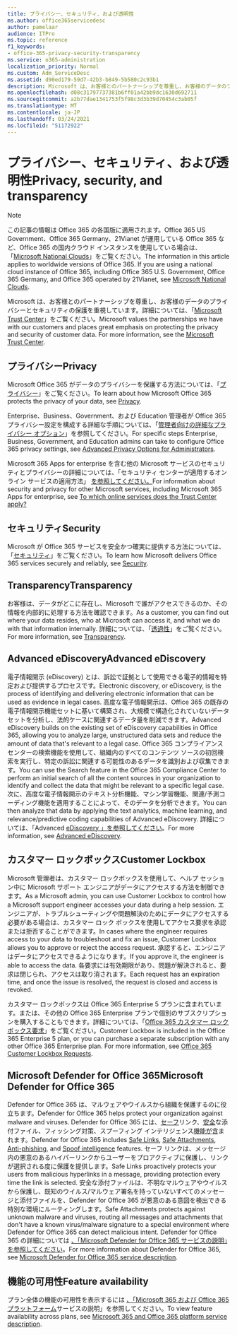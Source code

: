 ```yaml
---
title: プライバシー、セキュリティ、および透明性
ms.author: office365servicedesc
author: pamelaar
audience: ITPro
ms.topic: reference
f1_keywords:
- office-365-privacy-security-transparency
ms.service: o365-administration
localization_priority: Normal
ms.custom: Adm_ServiceDesc
ms.assetid: d90ed179-59d7-42b3-b849-5b580c2c93b1
description: Microsoft は、お客様とのパートナーシップを尊重し、お客様のデータのプライバシーとセキュリティの保護を重視しています。 詳細については、「Microsoft Trust Center」をご覧ください。
ms.openlocfilehash: d08c31797737381b6ff01a42bb9dc1630d692711
ms.sourcegitcommit: a2b77dae1341753f5f98c3d3b39d70454c3ab05f
ms.translationtype: MT
ms.contentlocale: ja-JP
ms.lasthandoff: 03/24/2021
ms.locfileid: "51172922"
---
```

# <a name="privacy-security-and-transparency"></a><span data-ttu-id="ec314-104">プライバシー、セキュリティ、および透明性</span><span class="sxs-lookup"><span data-stu-id="ec314-104">Privacy, security, and transparency</span></span>

> [!NOTE]
> <span data-ttu-id="ec314-p102">この記事の情報は Office 365 の各国版に適用されます。Office 365 US Government、Office 365 Germany、21Vianet が運用している Office 365 など、Office 365 の国内クラウド インスタンスを使用している場合は、「[Microsoft National Clouds](https://go.microsoft.com/fwlink/?linkid=841582)」をご覧ください。</span><span class="sxs-lookup"><span data-stu-id="ec314-p102">The information in this article applies to worldwide versions of Office 365. If you are using a national cloud instance of Office 365, including Office 365 U.S. Government, Office 365 Germany, and Office 365 operated by 21Vianet, see [Microsoft National Clouds](https://go.microsoft.com/fwlink/?linkid=841582).</span></span> 
  
<span data-ttu-id="ec314-p103">Microsoft は、お客様とのパートナーシップを尊重し、お客様のデータのプライバシーとセキュリティの保護を重視しています。詳細については、「[Microsoft Trust Center](https://go.microsoft.com/fwlink/?LinkID=717951&amp;clcid=0x409)」をご覧ください。</span><span class="sxs-lookup"><span data-stu-id="ec314-p103">Microsoft values the partnerships we have with our customers and places great emphasis on protecting the privacy and security of customer data. For more information, see the [Microsoft Trust Center](https://go.microsoft.com/fwlink/?LinkID=717951&amp;clcid=0x409).</span></span>
  
## <a name="privacy"></a><span data-ttu-id="ec314-109">プライバシー</span><span class="sxs-lookup"><span data-stu-id="ec314-109">Privacy</span></span>

<span data-ttu-id="ec314-110">Microsoft Office 365 がデータのプライバシーを保護する方法については、「[プライバシー](https://go.microsoft.com/fwlink/?LinkID=717953&amp;clcid=0x409)」をご覧ください。</span><span class="sxs-lookup"><span data-stu-id="ec314-110">To learn about how Microsoft Office 365 protects the privacy of your data, see [Privacy](https://go.microsoft.com/fwlink/?LinkID=717953&amp;clcid=0x409).</span></span> 
  
<span data-ttu-id="ec314-111">Enterprise、Business、Government、および Education 管理者が Office 365 プライバシー設定を構成する詳細な手順については、「[管理者向けの詳細なプライバシー オプション](https://go.microsoft.com/fwlink/p/?LinkID=285202)」を参照してください。</span><span class="sxs-lookup"><span data-stu-id="ec314-111">For specific steps Enterprise, Business, Government, and Education admins can take to configure Office 365 privacy settings, see [Advanced Privacy Options for Administrators](https://go.microsoft.com/fwlink/p/?LinkID=285202).</span></span>
  
<span data-ttu-id="ec314-112">Microsoft 365 Apps for enterprise を含む他の Microsoft サービスのセキュリティとプライバシーの詳細については、「セキュリティ センターが適用するオンライン サービスの適用方法」 [を参照してください。](https://www.microsoft.com/trustcenter/default.aspx)</span><span class="sxs-lookup"><span data-stu-id="ec314-112">For information about security and privacy for other Microsoft services, including Microsoft 365 Apps for enterprise, see [To which online services does the Trust Center apply?](https://www.microsoft.com/trustcenter/default.aspx)</span></span>
  
## <a name="security"></a><span data-ttu-id="ec314-113">セキュリティ</span><span class="sxs-lookup"><span data-stu-id="ec314-113">Security</span></span>

<span data-ttu-id="ec314-114">Microsoft が Office 365 サービスを安全かつ確実に提供する方法については、「[セキュリティ](https://go.microsoft.com/fwlink/?LinkID=717954&amp;clcid=0x409)」をご覧ください。</span><span class="sxs-lookup"><span data-stu-id="ec314-114">To learn how Microsoft delivers Office 365 services securely and reliably, see [Security](https://go.microsoft.com/fwlink/?LinkID=717954&amp;clcid=0x409).</span></span>
  
## <a name="transparency"></a><span data-ttu-id="ec314-115">Transparency</span><span class="sxs-lookup"><span data-stu-id="ec314-115">Transparency</span></span>

<span data-ttu-id="ec314-116">お客様は、データがどこに存在し、Microsoft で誰がアクセスできるのか、その情報を内部的に処理する方法を確認できます。</span><span class="sxs-lookup"><span data-stu-id="ec314-116">As a customer, you can find out where your data resides, who at Microsoft can access it, and what we do with that information internally.</span></span> <span data-ttu-id="ec314-117">詳細については、「[透過性](https://go.microsoft.com/fwlink/?LinkID=717955&amp;clcid=0x409)」をご覧ください。</span><span class="sxs-lookup"><span data-stu-id="ec314-117">For more information, see [Transparency](https://go.microsoft.com/fwlink/?LinkID=717955&amp;clcid=0x409).</span></span>
  
## <a name="advanced-ediscovery"></a><span data-ttu-id="ec314-118">Advanced eDiscovery</span><span class="sxs-lookup"><span data-stu-id="ec314-118">Advanced eDiscovery</span></span>

<span data-ttu-id="ec314-119">電子情報開示 (eDiscovery) とは、訴訟で証拠として使用できる電子的情報を特定および提供するプロセスです。</span><span class="sxs-lookup"><span data-stu-id="ec314-119">Electronic discovery, or eDiscovery, is the process of identifying and delivering electronic information that can be used as evidence in legal cases.</span></span> <span data-ttu-id="ec314-120">高度な電子情報開示は、Office 365 の既存の電子情報開示機能セットに基いて構築され、大規模で構造化されていないデータ セットを分析し、法的ケースに関連するデータ量を削減できます。</span><span class="sxs-lookup"><span data-stu-id="ec314-120">Advanced eDiscovery builds on the existing set of eDiscovery capabilities in Office 365, allowing you to analyze large, unstructured data sets and reduce the amount of data that's relevant to a legal case.</span></span> <span data-ttu-id="ec314-121">Office 365 コンプライアンス センターの検索機能を使用して、組織内のすべてのコンテンツ ソースの初回検索を実行し、特定の訴訟に関連する可能性のあるデータを識別および収集できます。</span><span class="sxs-lookup"><span data-stu-id="ec314-121">You can use the Search feature in the Office 365 Compliance Center to perform an initial search of all the content sources in your organization to identify and collect the data that might be relevant to a specific legal case.</span></span> <span data-ttu-id="ec314-122">次に、高度な電子情報開示のテキスト分析機能、マシン学習機能、関連/予測コーディング機能を適用することによって、そのデータを分析できます。</span><span class="sxs-lookup"><span data-stu-id="ec314-122">You can then analyze that data by applying the text analytics, machine learning, and relevance/predictive coding capabilities of Advanced eDiscovery.</span></span> <span data-ttu-id="ec314-123">詳細については、「Advanced [eDiscovery 」を参照してください](/microsoft-365/compliance/overview-ediscovery-20)。</span><span class="sxs-lookup"><span data-stu-id="ec314-123">For more information, see [Advanced eDiscovery](/microsoft-365/compliance/overview-ediscovery-20).</span></span>
  
## <a name="customer-lockbox"></a><span data-ttu-id="ec314-124">カスタマー ロックボックス</span><span class="sxs-lookup"><span data-stu-id="ec314-124">Customer Lockbox</span></span>

<span data-ttu-id="ec314-125">Microsoft 管理者は、カスタマー ロックボックスを使用して、ヘルプ セッション中に Microsoft サポート エンジニアがデータにアクセスする方法を制御できます。</span><span class="sxs-lookup"><span data-stu-id="ec314-125">As a Microsoft admin, you can use Customer Lockbox to control how a Microsoft support engineer accesses your data during a help session.</span></span> <span data-ttu-id="ec314-126">エンジニアが、トラブルシューティングや問題解決のためにデータにアクセスする必要がある場合は、カスタマー ロック ボックスを使用してアクセス要求を承認または拒否することができます。</span><span class="sxs-lookup"><span data-stu-id="ec314-126">In cases where the engineer requires access to your data to troubleshoot and fix an issue, Customer Lockbox allows you to approve or reject the access request.</span></span> <span data-ttu-id="ec314-127">承認すると、エンジニアはデータにアクセスできるようになります。</span><span class="sxs-lookup"><span data-stu-id="ec314-127">If you approve it, the engineer is able to access the data.</span></span> <span data-ttu-id="ec314-128">各要求には有効期限があり、問題が解決されると、要求は閉じられ、アクセスは取り消されます。</span><span class="sxs-lookup"><span data-stu-id="ec314-128">Each request has an expiration time, and once the issue is resolved, the request is closed and access is revoked.</span></span>
  
<span data-ttu-id="ec314-p107">カスタマー ロックボックスは Office 365 Enterprise 5 プランに含まれています。または、その他の Office 365 Enterprise プランで個別のサブスクリプションを購入することもできます。詳細については、「[Office 365 カスタマー ロックボックス要求](/microsoft-365/compliance/customer-lockbox-requests)」をご覧ください。</span><span class="sxs-lookup"><span data-stu-id="ec314-p107">Customer Lockbox is included in the Office 365 Enterprise 5 plan, or you can purchase a separate subscription with any other Office 365 Enterprise plan. For more information, see [Office 365 Customer Lockbox Requests](/microsoft-365/compliance/customer-lockbox-requests).</span></span>
  
## <a name="microsoft-defender-for-office-365"></a><span data-ttu-id="ec314-131">Microsoft Defender for Office 365</span><span class="sxs-lookup"><span data-stu-id="ec314-131">Microsoft Defender for Office 365</span></span>

<span data-ttu-id="ec314-132">Defender for Office 365 は、マルウェアやウイルスから組織を保護するのに役立ちます。</span><span class="sxs-lookup"><span data-stu-id="ec314-132">Defender for Office 365 helps protect your organization against malware and viruses.</span></span> <span data-ttu-id="ec314-133">Defender for Office 365 には、[セーフ](/office365/securitycompliance/atp-safe-links)リンク、[](/office365/securitycompliance/atp-anti-phishing)[安全](/office365/securitycompliance/atp-safe-attachments)な添付ファイル、フィッシング対策、スプーフィング インテリジェンス[機能が含](/office365/securitycompliance/learn-about-spoof-intelligence)まれます。</span><span class="sxs-lookup"><span data-stu-id="ec314-133">Defender for Office 365 includes [Safe Links](/office365/securitycompliance/atp-safe-links), [Safe Attachments](/office365/securitycompliance/atp-safe-attachments), [Anti-phishing](/office365/securitycompliance/atp-anti-phishing), and [Spoof intelligence](/office365/securitycompliance/learn-about-spoof-intelligence) features.</span></span> <span data-ttu-id="ec314-134">セーフ リンクは、メッセージ内の悪意のあるハイパーリンクからユーザーをプロアクティブに保護し、リンクが選択される度に保護を提供します。</span><span class="sxs-lookup"><span data-stu-id="ec314-134">Safe Links proactively protects your users from malicious hyperlinks in a message, providing protection every time the link is selected.</span></span> <span data-ttu-id="ec314-135">安全な添付ファイルは、不明なマルウェアやウイルスから保護し、既知のウイルス/マルウェア署名を持っていないすべてのメッセージと添付ファイルを、Defender for Office 365 が悪意のある意図を検出できる特別な環境にルーティングします。</span><span class="sxs-lookup"><span data-stu-id="ec314-135">Safe Attachments protects against unknown malware and viruses, routing all messages and attachments that don't have a known virus/malware signature to a special environment where Defender for Office 365 can detect malicious intent.</span></span> <span data-ttu-id="ec314-136">Defender for Office 365 の詳細については [、「Microsoft Defender for Office 365 サービスの説明」を参照してください](../office-365-advanced-threat-protection-service-description.md)。</span><span class="sxs-lookup"><span data-stu-id="ec314-136">For more information about Defender for Office 365, see [Microsoft Defender for Office 365 service description](../office-365-advanced-threat-protection-service-description.md).</span></span>
  
## <a name="feature-availability"></a><span data-ttu-id="ec314-137">機能の可用性</span><span class="sxs-lookup"><span data-stu-id="ec314-137">Feature availability</span></span>

<span data-ttu-id="ec314-138">プラン全体の機能の可用性を表示するには [、「Microsoft 365 および Office 365 プラットフォーム](office-365-platform-service-description.md)サービスの説明」を参照してください。</span><span class="sxs-lookup"><span data-stu-id="ec314-138">To view feature availability across plans, see [Microsoft 365 and Office 365 platform service description](office-365-platform-service-description.md).</span></span>